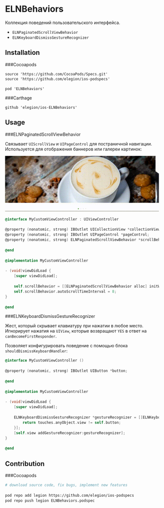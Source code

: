 # ELNBehaviors

Коллекция поведений пользовательского интерфейса.

- `ELNPaginatedScrollViewBehavior`
- `ELNKeyboardDismissGestureRecognizer`

## Installation

###Cocoapods

```
source 'https://github.com/CocoaPods/Specs.git'
source 'https://github.com/elegion/ios-podspecs'

pod 'ELNBehaviors' 
```

###Carthage

```
github 'elegion/ios-ELNBehaviors'
```

## Usage 

###ELNPaginatedScrollViewBehavior

Связывает `UIScrollView` и `UIPageControl` для постраничной навигации. Используется для отображения баннеров или галереи картинок:

![scroll](scroll.gif)

```objective-c
@interface MyCustomViewController : UIViewController 

@property (nonatomic, strong) IBOutlet UICollectionView *collectionView;
@property (nonatomic, strong) IBOutlet UIPageControl *pageControl;
@property (nonatomic, strong) ELNPaginatedScrollViewBehavior *scrollBehavior;

@end

@implementation MyCustomViewController

- (void)viewDidLoad {
	[super viewDidLoad];

    self.scrollBehavior = [[ELNPaginatedScrollViewBehavior alloc] initWithPageControl:self.pageControl scrollView:self.collectionView];
    self.scrollBehavior.autoScrollTimeInterval = 8;
}

@end
```

###ELNKeyboardDismissGestureRecognizer

Жест, который скрывает клавиатуру при нажатии в любое место. Игнорирует нажатия на `UIView`, которые возвращают `YES` в ответ на `canBecomeFirstResponder`. 

Позволяет конфигурировать поведение с помощью блока `shouldDismissKeyboardHandler`:

```objective-c
@interface MyCustomViewController ()

@property (nonatomic, strong) IBOutlet UIButton *button;

@end

@implementation MyCustomViewController

- (void)viewDidLoad {
    [super viewDidLoad];
    
    ELNKeyboardDismissGestureRecognizer *gestureRecognizer = [[ELNKeyboardDismissGestureRecognizer alloc] initWithShouldDismissKeyboardHandler:^BOOL(NSSet<UITouch *> * _Nonnull touches, UIEvent * _Nonnull event) {
        return touches.anyObject.view != self.button;
    }];
    [self.view addGestureRecognizer:gestureRecognizer];
}

@end
```

## Contribution

###Cocoapods

```sh
# download source code, fix bugs, implement new features

pod repo add legion https://github.com/elegion/ios-podspecs
pod repo push legion ELNBehaviors.podspec
```